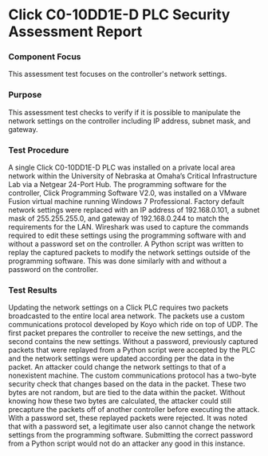 # Click C0-10DD1E-D PLC Security Assessment Report

### Component Focus
This assessment test focuses on the controller's network settings.

### Purpose
This assessment test checks to verify if it is possible to manipulate the network settings on the controller including IP address, subnet mask, and gateway.

### Test Procedure
A single Click C0-10DD1E-D PLC was installed on a private local area network within the University of Nebraska at Omaha’s Critical Infrastructure Lab via a Netgear 24-Port Hub.  The programming software for the controller, Click Programming Software V2.0, was installed on a VMware Fusion virtual machine running Windows 7 Professional.  Factory default network settings were replaced with an IP address of 192.168.0.101, a subnet mask of 255.255.255.0, and gateway of 192.168.0.244 to match the requirements for the LAN.  Wireshark was used to capture the commands required to edit these settings using the programming software with and without a password set on the controller.  A Python script was written to replay the captured packets to modify the network settings outside of the programming software.  This was done similarly with and without a password on the controller.

### Test Results
Updating the network settings on a Click PLC requires two packets broadcasted to the entire local area network.  The packets use a custom communications protocol developed by Koyo which ride on top of UDP.  The first packet prepares the controller to receive the new settings, and the second contains the new settings. Without a password, previously captured packets that were replayed from a Python script were accepted by the PLC and the network settings were updated according per the data in the packet.  An attacker could change the network settings to that of a nonexistent machine.  The custom communications protocol has a two-byte security check that changes based on the data in the packet.  These two bytes are not random, but are tied to the data within the packet.  Without knowing how these two bytes are calculated, the attacker could still precapture the packets off of another controller before executing the attack.  With a password set, these replayed packets were rejected.  It was noted that with a password set, a legitimate user also cannot change the network settings from the programming software.  Submitting the correct password from a Python script would not do an attacker any good in this instance.  
